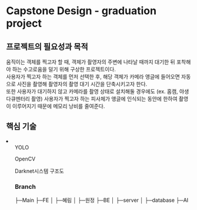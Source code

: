 <h1>Capstone Design - graduation project</h1>

<h2>프로젝트의 필요성과 목적</h2>
움직이는 객체를 찍고자 할 때, 객체가 촬영자의 주변에 나타날 때까지 대기한 뒤 포착해야 하는 수고로움을 덜기 위해 구상한 프로젝트이다.<br>
사용자가 찍고자 하는 객체를 먼저 선택한 후, 해당 객체가 카메라 앵글에 들어오면 자동으로 사진을 촬영해 촬영자의 촬영 대기 시간을 단축시키고자 한다.<br>
또한 사용자가 대기하지 않고 카메라를 촬영 상태로 설치해둘 경우에도 (ex. 홈캠, 야생 다큐멘터리 촬영) 사용자가 찍고자 하는 피사체가 앵글에 인식되는 동안에 한하여 촬영이 이루어지기 때문에 메모리 낭비를 줄여준다.

<h2>핵심 기술</h2>
<li>
  <ul>YOLO</ul>
  <ul>OpenCV</ul>
  <ul>Darknet<saadtfxgryt
<h2>시스템 구조도</h2>

<h3>Branch</h3>
├─Main
├─FE
│  ├─혜림
│  ├─원정
├─BE
│  ├─server
│  ├─database
├─AI 
